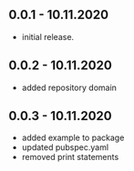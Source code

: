 ## 0.0.1 - 10.11.2020

* initial release.

## 0.0.2 - 10.11.2020
* added repository domain

## 0.0.3 - 10.11.2020
* added example to package
* updated pubspec.yaml
* removed print statements